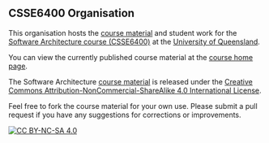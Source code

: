 ## CSSE6400 Organisation

This organisation hosts the [course material](https://github.com/CSSE6400/software-architecture "Software Architecture course material") and student work for the 
[Software Architecture course (CSSE6400)](https://my.uq.edu.au/programs-courses/course.html?course_code=CSSE6400 "Course Catalogue Description") 
at the [University of Queensland](https://uq.edu.au/ "UQ Home Page").

You can view the currently published course material at the [course home page](https://csse6400.uqcloud.net/ "Software Architecture home page").

The Software Architecture [course material](https://github.com/CSSE6400/software-architecture "Software Architecture course material") 
is released under the [Creative Commons Attribution-NonCommercial-ShareAlike 4.0 International License][cc-by-nc-sa].

Feel free to fork the course material for your own use. Please submit a pull request if you have any suggestions for corrections or improvements.

[![CC BY-NC-SA 4.0][cc-by-nc-sa-image]][cc-by-nc-sa]

[cc-by-nc-sa]: http://creativecommons.org/licenses/by-nc-sa/4.0/
[cc-by-nc-sa-image]: https://licensebuttons.net/l/by-nc-sa/4.0/88x31.png
[cc-by-nc-sa-shield]: https://img.shields.io/badge/License-CC%20BY--NC--SA%204.0-lightgrey.svg
